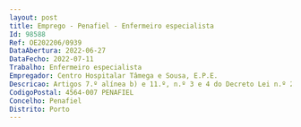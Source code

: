 ```yaml
--- 
layout: post
title: Emprego - Penafiel - Enfermeiro especialista
Id: 98588
Ref: OE202206/0939
DataAbertura: 2022-06-27
DataFecho: 2022-07-11
Trabalho: Enfermeiro especialista
Empregador: Centro Hospitalar Tâmega e Sousa, E.P.E.
Descricao: Artigos 7.º alínea b) e 11.º, n.º 3 e 4 do Decreto Lei n.º 247 2009, de 22 de setembro e artigos 7.º alínea b) e 12.º n.º 3 do Decreto Lei n.º 248 2009, de 22 de setembro.
CodigoPostal: 4564-007 PENAFIEL
Concelho: Penafiel
Distrito: Porto
--- 
```

